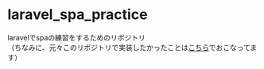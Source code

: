 # laravel_spa_practice
laravelでspaの練習をするためのリポジトリ  
（ちなみに、元々このリポジトリで実装したかったことは[こちら](https://github.com/hirokita117/algo_game)でおこなってます）
